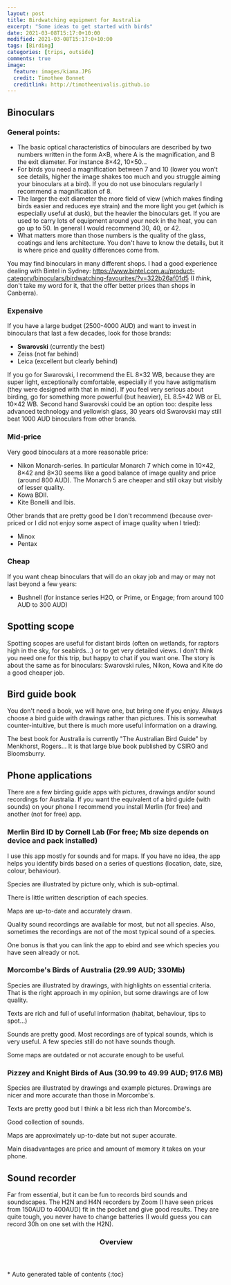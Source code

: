```yaml
---
layout: post
title: Birdwatching equipment for Australia
excerpt: "Some ideas to get started with birds"
date: 2021-03-08T15:17:0+10:00
modified: 2021-03-08T15:17:0+10:00
tags: [Birding]
categories: [trips, outside]
comments: true
image:
  feature: images/kiama.JPG
  credit: Timothee Bonnet
  creditlink: http://timotheenivalis.github.io
---
```


## Binoculars

### General points:

* The basic optical characteristics of binoculars are described by two numbers written in the form A×B, where A is the magnification, and B the exit diameter. For instance 8×42, 10×50...
* For birds you need a magnification between 7 and 10 (lower you won't see details, higher the image shakes too much and you struggle aiming your binoculars at a bird). If you do not use binoculars regularly I recommend a magnification of 8.
* The larger the exit diameter the more field of view (which makes finding birds easier and reduces eye strain) and the more light you get (which is especially useful at dusk), but the heavier the binoculars get. If you are used to carry lots of equipment around your neck in the heat, you can go up to 50. In general I would recommend 30, 40, or 42.
* What matters more than those numbers is the quality of the glass, coatings and lens architecture. You don't have to know the details, but it is where price and quality differences come from. 


You may find binoculars in many different shops. I had a good experience dealing with Bintel in Sydney:
 <https://www.bintel.com.au/product-category/binoculars/birdwatching-favourites/?v=322b26af01d5> (I _think_, don't take my word for it, that the offer better prices than shops in Canberra).
 

### Expensive 

If you have a large budget (2500-4000 AUD) and want to invest in binoculars that last a few decades, look for those brands:

* **Swarovski** (currently the best)
* Zeiss (not far behind)
* Leica (excellent but clearly behind)

If you go for Swarovski, I recommend the EL 8×32 WB, because they are super light, exceptionally comfortable, especially if you have astigmatism (they were designed with that in mind). If you feel very serious about birding, go for something more powerful (but heavier), EL 8.5×42 WB or EL 10×42 WB. Second hand Swarovski could be an option too: despite less advanced technology and yellowish glass, 30 years old Swarovski may still beat 1000 AUD binoculars from other brands.


### Mid-price

Very good binoculars at a more reasonable price:

* Nikon Monarch-series. In particular Monarch 7 which come in 10×42, 8×42 and 8×30 seems like a good balance of image quality and price (around 800 AUD). The Monarch 5 are cheaper and still okay but visibly of lesser quality.
* Kowa BDII.
* Kite Bonelli and Ibis. 

Other brands that are pretty good be I don't recommend (because over-priced or I did not enjoy some aspect of image quality when I tried):

* Minox
* Pentax

### Cheap

If you want cheap binoculars that will do an okay job and may or may not last beyond a few years:

* Bushnell (for instance series H2O, or Prime, or Engage; from around 100 AUD to 300 AUD)

 

## Spotting scope

Spotting scopes are useful for distant birds (often on wetlands, for raptors high in the sky, for seabirds...) or to get very detailed views. I don't think you need one for this trip, but happy to chat if you want one. The story is about the same as for binoculars: Swarovski rules, Nikon, Kowa and Kite do a good cheaper job.


## Bird guide book

You don't need a book, we will have one, but bring one if you enjoy. 
Always choose a bird guide with drawings rather than pictures. This is somewhat counter-intuitive, but there is much more useful information on a drawing.

The best book for Australia is currently "The Australian Bird Guide" by Menkhorst, Rogers... It is that large blue book published by CSIRO and Bloomsburry.


## Phone applications

There are a few birding guide apps with pictures, drawings and/or sound recordings for Australia. If you want the equivalent of a bird guide (with sounds) on your phone I recommend you install Merlin (for free) and another (not for free) app.

### Merlin Bird ID by Cornell Lab (**For free**; Mb size depends on device and pack installed)

I use this app mostly for sounds and for maps. If you have no idea, the app helps you identify birds based on a series of questions (location, date, size, colour, behaviour).

Species are illustrated by picture only, which is sub-optimal. 

There is little written description of each species.

Maps are up-to-date and accurately drawn.

Quality sound recordings are available for most, but not all species. Also, sometimes the recordings are not of the most typical sound of a species.

One bonus is that you can link the app to ebird and see which species you have seen already or not.

### Morcombe's Birds of Australia (**29.99 AUD**; 330Mb)

Species are illustrated by drawings, with highlights on essential criteria. That is the right approach in my opinion, but some drawings are of low quality.

Texts are rich and full of useful information (habitat, behaviour, tips to spot...)

Sounds are pretty good. Most recordings are of typical sounds, which is very useful. A few species still do not have sounds though.

Some maps are outdated or not accurate enough to be useful.


### Pizzey and Knight Birds of Aus (**30.99 to 49.99 AUD**; 917.6 MB)

Species are illustrated by drawings and example pictures. Drawings are nicer and more accurate than those in Morcombe's.

Texts are pretty good but I think a bit less rich than Morcombe's.

Good collection of sounds.

Maps are approximately up-to-date but not super accurate.

Main disadvantages are price and amount of memory it takes on your phone.

## Sound recorder

Far from essential, but it can be fun to records bird sounds and soundscapes. The H2N and H4N recorders by Zoom  (I have seen prices from 150AUD to 400AUD) fit in the pocket and give good results. They are quite tough, you never have to change batteries (I would guess you can record 30h on one set with the H2N).



<section id="table-of-contents" class="toc">
  <header>
    <h3>Overview</h3>
  </header>
<div id="drawer" markdown="1">
*  Auto generated table of contents
{:toc}
</div>
</section><!-- /#table-of-contents -->
